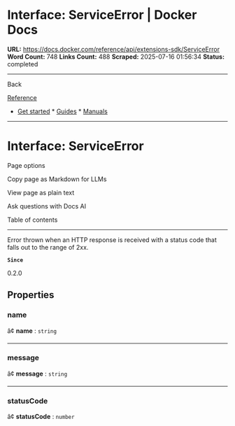 # Interface: ServiceError | Docker Docs

**URL:** https://docs.docker.com/reference/api/extensions-sdk/ServiceError
**Word Count:** 748
**Links Count:** 488
**Scraped:** 2025-07-16 01:56:34
**Status:** completed

---

Back

[Reference](https://docs.docker.com/reference/)

  * [Get started](https://docs.docker.com/get-started/)   * [Guides](https://docs.docker.com/guides/)   * [Manuals](https://docs.docker.com/manuals/)

* * *

# Interface: ServiceError

Page options

Copy page as Markdown for LLMs

View page as plain text

Ask questions with Docs AI

Table of contents

* * *

Error thrown when an HTTP response is received with a status code that falls out to the range of 2xx.

**`Since`**

0.2.0

## Properties

### name

â¢ **name** : `string`

* * *

### message

â¢ **message** : `string`

* * *

### statusCode

â¢ **statusCode** : `number`